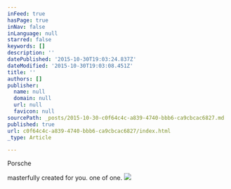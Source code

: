 ```yaml
---
inFeed: true
hasPage: true
inNav: false
inLanguage: null
starred: false
keywords: []
description: ''
datePublished: '2015-10-30T19:03:24.837Z'
dateModified: '2015-10-30T19:03:08.451Z'
title: ''
authors: []
publisher:
  name: null
  domain: null
  url: null
  favicon: null
sourcePath: _posts/2015-10-30-c0f64c4c-a839-4740-bbb6-ca9cbcac6827.md
published: true
url: c0f64c4c-a839-4740-bbb6-ca9cbcac6827/index.html
_type: Article

---
```

Porsche 

masterfully created for you.  one of one.
![](https://the-grid-user-content.s3-us-west-2.amazonaws.com/76b55a42-3d24-469b-8fde-e4bdcd6070c2.jpg)